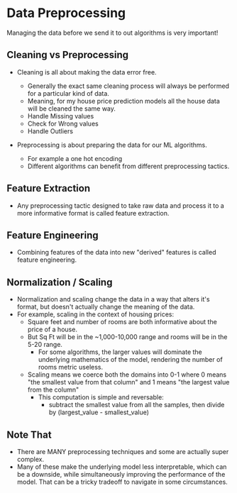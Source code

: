 # Data Preprocessing

Managing the data before we send it to out algorithms is very important!

## Cleaning vs Preprocessing

* Cleaning is all about making the data error free.
    * Generally the exact same cleaning process will always be performed for a particular kind of data.
    * Meaning, for my house price prediction models all the house data will be cleaned the same way.
    * Handle Missing values
    * Check for Wrong values
    * Handle Outliers

* Preprocessing is about preparing the data for our ML algorithms.
    * For example a one hot encoding
    * Different algorithms can benefit from different preprocessing tactics.

## Feature Extraction

* Any preprocessing tactic designed to take raw data and process it to a more informative format is called feature extraction.

## Feature Engineering

* Combining features of the data into new "derived" features is called feature engineering.

## Normalization / Scaling

* Normalization and scaling change the data in a way that alters it's format, but doesn't actually change the meaning of the data.
* For example, scaling in the context of housing prices:
    * Square feet and number of rooms are both informative about the price of a house.
    * But Sq Ft will be in the ~1,000-10,000 range and rooms will be in the 5-20 range.
        * For some algorithms, the larger values will dominate the underlying mathematics of the model, rendering the number of rooms metric useless.
    * Scaling means we coerce both the domains into 0-1 where 0 means "the smallest value from that column" and 1 means "the largest value from the column"
        * This computation is simple and reversable:
            * subtract the smallest value from all the samples, then divide by (largest_value - smallest_value)

## Note That

* There are MANY preprocessing techniques and some are actually super complex.
* Many of these make the underlying model less interpretable, which can be a downside, while simultaneously improving the performance of the model. That can be a tricky tradeoff to navigate in some circumstances.